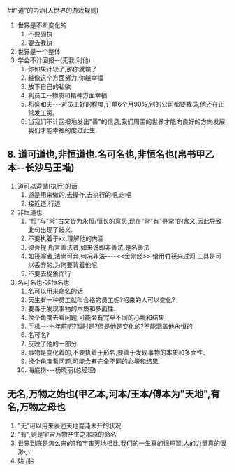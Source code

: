 
##"道"的内涵(人世界的游戏规则)
1. 世界是不断变化的
    1. 不要固执
    2. 要去我执
2. 世界是一个整体
3. 学会不计回报--(无我,利他)
    1. 你如果计较了,那你就输了
    2. 越像这个方面努力,你越幸福
    3. 放下自己的私欲
    4. 利员工--物质和精神方面幸福
    5. 稻盛和夫---对员工好的程度,订单6个月90%,别的公司都要裁员,他还在正常发工资.
    6. 当我们不计回报地发出"善"的信息,我们周围的世界才能向良好的方向发展,我们才能幸福的度过此生.

## 8. 道可道也,非恒道也.名可名也,非恒名也(帛书甲乙本--长沙马王堆)
1. 道可以遵循(执行)的话,
    1. 道是用来做的,去操作,去执行的吧,走吧
    2. 接近道,行道
2. 非恒道也
    1. "恒"与"常"古文皆为永恒/恒长的意思,现在"常"有"寻常"的含义,因此导致此句出现了歧义.
    2. 不要执着于xx,理解他的内涵
    3. 须菩提,所言善法者,如来说即非善法,是名善法
    4. 如筏喻者,法尚可弃,何况非法----<<金刚经>> 借用竹筏来过河,工具是可以丢弃的,为何要背着他呢
    5. 不要去捉象而行
3. 名可名也-非恒名也
    1. 名可以用来命名的话
    2. 天生有一种员工就叫合格的员工呢?招来的人可以变化?
    3. 要善于发现事物的本质和多面性.
    4. 换个角度去看问题,可能会有完全不同的心境和结果
    5. 手机---十年前呢?暂时是?但是他是变化的?不能涵盖他永恒的
    6. 名可名? 
    7. 反映了他的一部分
    8. 事物是变化着的,不要执着于形名,要善于发现事物的本质和多面性.
    9. 换个角度看问题,可能会有完全不同的心境和结果
    10. 海底捞---杨晓丽(总经理)
## 无名,万物之始也(甲乙本,河本/王本/傅本为"天地",有名,万物之母也
1. "无"可以用来表述天地混沌未开的状况;
2. "有",则是宇宙万物产生之本原的命名
3. 世界到底是怎么来的?和宇宙天地相比,我们的一生真的很短暂,人的力量真的很渺小
4. 始 /胎  